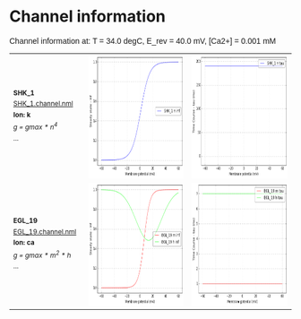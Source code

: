 Channel information
===================
    
<p style="font-family:arial">Channel information at: T = 34.0 degC, E_rev = 40.0 mV, [Ca2+] = 0.001 mM</p>

<table>
    <tr>
<td width="120px">
            <sup><b>SHK_1</b><br/>
            <a href="../SHK_1.channel.nml">SHK_1.channel.nml</a><br/>
            <b>Ion: k</b><br/>
            <i>g = gmax * n<sup>4</sup> </i><br/>
            ...</sup>
</td>
<td>
<a href="SHK_1.inf.png"><img alt="SHK_1 steady state" src="SHK_1.inf.png" height="220"/></a>
</td>
<td>
<a href="SHK_1.tau.png"><img alt="SHK_1 time course" src="SHK_1.tau.png" height="220"/></a>
</td>
</tr>
    <tr>
<td width="120px">
            <sup><b>EGL_19</b><br/>
            <a href="../EGL_19.channel.nml">EGL_19.channel.nml</a><br/>
            <b>Ion: ca</b><br/>
            <i>g = gmax * m<sup>2</sup> * h </i><br/>
            ...</sup>
</td>
<td>
<a href="EGL_19.inf.png"><img alt="EGL_19 steady state" src="EGL_19.inf.png" height="220"/></a>
</td>
<td>
<a href="EGL_19.tau.png"><img alt="EGL_19 time course" src="EGL_19.tau.png" height="220"/></a>
</td>
</tr>
</table>

